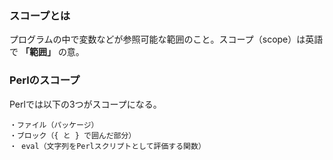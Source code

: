 ### スコープとは

プログラムの中で変数などが参照可能な範囲のこと。スコープ（scope）は英語で **「範囲」** の意。

### Perlのスコープ

Perlでは以下の3つがスコープになる。

```
・ファイル（パッケージ）
・ブロック（{ と } で囲んだ部分）
・ eval（文字列をPerlスクリプトとして評価する関数）
```


